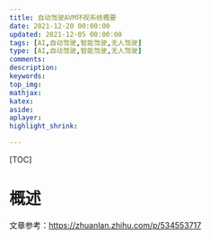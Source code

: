 ```yaml
---
title: 自动驾驶AVM环视系统概要
date: 2021-12-20 00:00:00
updated: 2021-12-05 00:00:00
tags: [AI,自动驾驶,智能驾驶,无人驾驶]
type: [AI,自动驾驶,智能驾驶,无人驾驶]
comments: 
description: 
keywords: 
top_img:
mathjax:
katex:
aside:
aplayer:
highlight_shrink:

---
```


[TOC]

# 概述

文章参考：https://zhuanlan.zhihu.com/p/534553717

